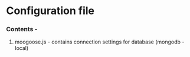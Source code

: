 # Configuration file 

### Contents - 
  
  1. moogoose.js - contains connection settings for database (mongodb - local) 

